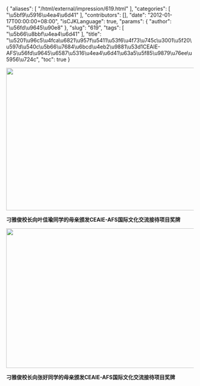 {
    "aliases": [
        "/html/external/impression/619.html"
    ],
    "categories": [
        "\u5bf9\u5916\u4ea4\u6d41"
    ],
    "contributors": [],
    "date": "2012-01-17T00:00:00+08:00",
    "isCJKLanguage": true,
    "params": {
        "author": "\u56fd\u9645\u90e8"
    },
    "slug": "619",
    "tags": [
        "\u5b66\u8bbf\u4ea4\u6d41"
    ],
    "title": "\u5201\u96c5\u4fca\u6821\u957f\u5411\u53f6\u4f73\u745c\u3001\u5f20\u597d\u540c\u5b66\u7684\u6bcd\u4eb2\u9881\u53d1CEAIE-AFS\u56fd\u9645\u6587\u5316\u4ea4\u6d41\u63a5\u5f85\u9879\u76ee\u5956\u724c",
    "toc": true
}

<img
    src="https://cdn.tfls.online/mirror/full/3be7eca976d9ffed55dd4e684b3b5936ced4e068.jpg"
    style="display:block;margin-left:auto;margin-right:auto;"
    decoding="async"
    fetchpriority="auto"
    loading="lazy"
    height="382"
    width="600"
/>

**刁雅俊校长向叶佳瑜同学的母亲颁发CEAIE-AFS国际文化交流接待项目奖牌**

**<img
    src="https://cdn.tfls.online/mirror/full/86b6ff8fe8a067b351a179c881a810dfac4dd68f.jpg"
    style="display:block;margin-left:auto;margin-right:auto;"
    decoding="async"
    fetchpriority="auto"
    loading="lazy"
    height="374"
    width="600"
/>**

**刁雅俊校长向张好同学的母亲颁发CEAIE-AFS国际文化交流接待项目奖牌**

